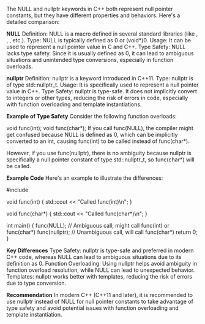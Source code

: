 The NULL and nullptr keywords in C++ both represent null pointer constants, but they have different properties and behaviors. Here's a detailed comparison:

**NULL**
Definition: NULL is a macro defined in several standard libraries (like <cstddef>, <cstdlib>, <climits>, etc.).
Type: NULL is typically defined as 0 or (void*)0.
Usage: It can be used to represent a null pointer value in C and C++.
Type Safety: NULL lacks type safety. Since it is usually defined as 0, it can lead to ambiguous situations and unintended type conversions, especially in function overloads.

**nullptr**
Definition: nullptr is a keyword introduced in C++11.
Type: nullptr is of type std::nullptr_t.
Usage: It is specifically used to represent a null pointer value in C++.
Type Safety: nullptr is type-safe. It does not implicitly convert to integers or other types, reducing the risk of errors in code, especially with function overloading and template instantiations.


**Example of Type Safety**
Consider the following function overloads:

void func(int);
void func(char*);
If you call func(NULL), the compiler might get confused because NULL is defined as 0, which can be implicitly converted to an int, causing func(int) to be called instead of func(char*).

However, if you use func(nullptr), there is no ambiguity because nullptr is specifically a null pointer constant of type std::nullptr_t, so func(char*) will be called.

**Example Code**
Here's an example to illustrate the differences:

#include <iostream>

void func(int) {
    std::cout << "Called func(int)\n";
}

void func(char*) {
    std::cout << "Called func(char*)\n";
}

int main() 
{
    func(NULL);    // Ambiguous call, might call func(int) or func(char*)
    func(nullptr); // Unambiguous call, will call func(char*)
    return 0;
}

**Key Differences**
Type Safety: nullptr is type-safe and preferred in modern C++ code, whereas NULL can lead to ambiguous situations due to its definition as 0.
Function Overloading: Using nullptr helps avoid ambiguity in function overload resolution, while NULL can lead to unexpected behavior.
Templates: nullptr works better with templates, reducing the risk of errors due to type conversion.

**Recommendation**
In modern C++ (C++11 and later), it is recommended to use nullptr instead of NULL for null pointer constants to take advantage of type safety and avoid potential issues with function overloading and template instantiation.

